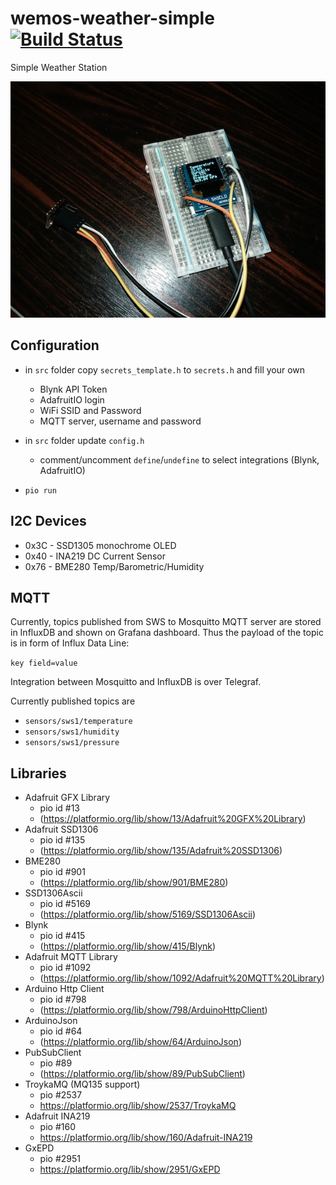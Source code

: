 # wemos-weather-simple [![Build Status](https://travis-ci.org/xpj/wemos-weather-simple.svg?branch=master)](https://travis-ci.org/xpj/wemos-weather-simple)
Simple Weather Station

![sws.jpg](sws.jpg "Simple Weather Station")

## Configuration

- in ``src`` folder copy ``secrets_template.h`` to ``secrets.h`` and fill your own
  - Blynk API Token
  - AdafruitIO login
  - WiFi SSID and Password
  - MQTT server, username and password
- in ``src`` folder update ``config.h``
  - comment/uncomment ``define``/``undefine`` to select integrations (Blynk, AdafruitIO) 
  
- ``pio run``

## I2C Devices
* 0x3C - SSD1305 monochrome OLED
* 0x40 - INA219 DC Current Sensor
* 0x76 - BME280 Temp/Barometric/Humidity

## MQTT

Currently, topics published from SWS to Mosquitto MQTT server are stored in InfluxDB 
and shown on Grafana dashboard. Thus the payload of the topic is in form of Influx Data Line:

``key field=value``

Integration between Mosquitto and InfluxDB is over Telegraf.

Currently published topics are
- ``sensors/sws1/temperature``
- ``sensors/sws1/humidity``
- ``sensors/sws1/pressure``

## Libraries

- Adafruit GFX Library
  - pio id #13
  - (https://platformio.org/lib/show/13/Adafruit%20GFX%20Library)
- Adafruit SSD1306
  - pio id #135
  - (https://platformio.org/lib/show/135/Adafruit%20SSD1306)
- BME280
  - pio id #901
  - (https://platformio.org/lib/show/901/BME280)
- SSD1306Ascii
  - pio id #5169
  - (https://platformio.org/lib/show/5169/SSD1306Ascii)
- Blynk
  - pio id #415
  - (https://platformio.org/lib/show/415/Blynk)
- Adafruit MQTT Library
  - pio id #1092
  - (https://platformio.org/lib/show/1092/Adafruit%20MQTT%20Library)  
- Arduino Http Client
  - pio id #798
  - (https://platformio.org/lib/show/798/ArduinoHttpClient)  
- ArduinoJson
  - pio id #64
  - (https://platformio.org/lib/show/64/ArduinoJson)  
- PubSubClient
  - pio #89
  - (https://platformio.org/lib/show/89/PubSubClient)  
- TroykaMQ (MQ135 support)
  - pio #2537
  - https://platformio.org/lib/show/2537/TroykaMQ
- Adafruit INA219
  - pio #160
  - https://platformio.org/lib/show/160/Adafruit-INA219
- GxEPD
  - pio #2951
  - https://platformio.org/lib/show/2951/GxEPD